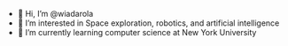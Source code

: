 - 👋 Hi, I’m @wiadarola
- 👀 I’m interested in Space exploration, robotics, and artificial intelligence
- 🌱 I’m currently learning computer science at New York University
